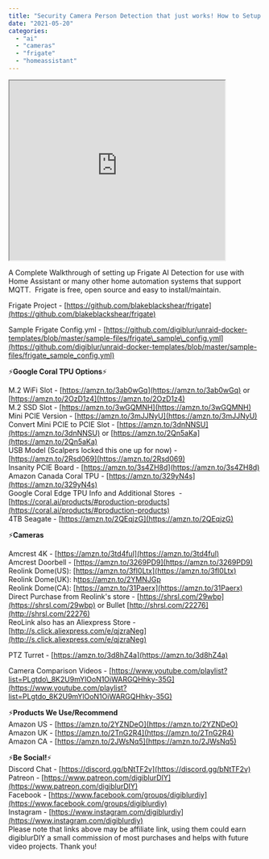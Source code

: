 ```yaml
---
title: "Security Camera Person Detection that just works! How to Setup Frigate with Home Assistant"
date: "2021-05-20"
categories: 
  - "ai"
  - "cameras"
  - "frigate"
  - "homeassistant"
---
```


<iframe allowfullscreen height="356" src="https://www.youtube.com/embed/V8vGdoYO6-Y" width="428" youtube-src-=""></iframe>

  

A Complete Walkthrough of setting up Frigate AI Detection for use with Home Assistant or many other home automation systems that support MQTT.  Frigate is free, open source and easy to install/maintain.  

<!--truncate-->

Frigate Project - [https://github.com/blakeblackshear/frigate](https://github.com/blakeblackshear/frigate)

Sample Frigate Config.yml - [https://github.com/digiblur/unraid-docker-templates/blob/master/sample-files/frigate\_sample\_config.yml](https://github.com/digiblur/unraid-docker-templates/blob/master/sample-files/frigate_sample_config.yml)

⚡**Google Coral TPU Options**⚡

M.2 WiFi Slot - [https://amzn.to/3ab0wGq](https://amzn.to/3ab0wGq) or [https://amzn.to/2OzD1z4](https://amzn.to/2OzD1z4)  
M.2 SSD Slot - [https://amzn.to/3wGQMNH](https://amzn.to/3wGQMNH)  
Mini PCIE Version - [https://amzn.to/3mJJNyU](https://amzn.to/3mJJNyU)  
Convert Mini PCIE to PCIE Slot - [https://amzn.to/3dnNNSU](https://amzn.to/3dnNNSU) or [https://amzn.to/2Qn5aKa](https://amzn.to/2Qn5aKa)  
USB Model (Scalpers locked this one up for now) - [https://amzn.to/2Rsd069](https://amzn.to/2Rsd069)  
Insanity PCIE Board - [https://amzn.to/3s4ZH8d](https://amzn.to/3s4ZH8d)  
Amazon Canada Coral TPU - [https://amzn.to/329yN4s](https://amzn.to/329yN4s)  
Google Coral Edge TPU Info and Additional Stores  - [https://coral.ai/products/#production-products](https://coral.ai/products/#production-products)  
4TB Seagate - [https://amzn.to/2QEqjzG](https://amzn.to/2QEqjzG)

⚡**Cameras**

Amcrest 4K - [https://amzn.to/3td4ful](https://amzn.to/3td4ful)  
Amcrest Doorbell - [https://amzn.to/3269PD9](https://amzn.to/3269PD9)  
Reolink Dome(US): [https://amzn.to/3fI0Ltx](https://amzn.to/3fI0Ltx)  
Reolink Dome(UK): h[ttps://amzn.to/2YMNJGp](ttps://amzn.to/2YMNJGp)  
Reolink Dome(CA): [https://amzn.to/31Paerx](https://amzn.to/31Paerx)  
Direct Purchase from Reolink's store - [https://shrsl.com/29wbp](https://shrsl.com/29wbp) or Bullet [http://shrsl.com/22276](http://shrsl.com/22276)  
ReoLink also has an Aliexpress Store - [http://s.click.aliexpress.com/e/qjzraNeg](http://s.click.aliexpress.com/e/qjzraNeg)

PTZ Turret - [https://amzn.to/3d8hZ4a](https://amzn.to/3d8hZ4a)  

Camera Comparison Videos - [https://www.youtube.com/playlist?list=PLgtdo\_8K2U9mYlOoN1OiWARGQHhky-35G](https://www.youtube.com/playlist?list=PLgtdo_8K2U9mYlOoN1OiWARGQHhky-35G)

  

⚡**Products We Use/Recommend**  
Amazon US - [https://amzn.to/2YZNDeO](https://amzn.to/2YZNDeO)  
Amazon UK - [https://amzn.to/2TnG2R4](https://amzn.to/2TnG2R4)  
Amazon CA - [https://amzn.to/2JWsNq5](https://amzn.to/2JWsNq5)  
  

⚡**Be Social!**⚡  
Discord Chat - [https://discord.gg/bNtTF2v](https://discord.gg/bNtTF2v)  
Patreon - [https://www.patreon.com/digiblurDIY](https://www.patreon.com/digiblurDIY)  
Facebook - [https://www.facebook.com/groups/digiblurdiy](https://www.facebook.com/groups/digiblurdiy)  
Instagram - [https://www.instagram.com/digiblurdiy](https://www.instagram.com/digiblurdiy)  
Please note that links above may be affiliate link, using them could earn digiblurDIY a small commission of most purchases and helps with future video projects. Thank you!
